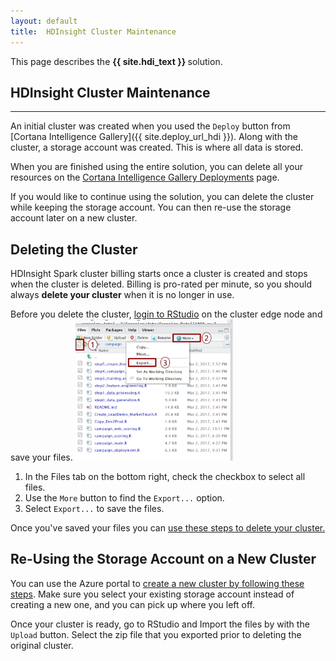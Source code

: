 ```yaml
---
layout: default
title:  HDInsight Cluster Maintenance
---
```

<div class="alert alert-success" role="alert"> This page describes the 
<strong>
{{ site.hdi_text }} 
</strong>
solution.
</div> 

## HDInsight Cluster Maintenance
--------------------------------

An initial cluster was created when you used the `Deploy` button from [Cortana Intelligence Gallery]({{ site.deploy_url_hdi }}). Along with the cluster, a storage account was created.  This is where all data is stored.   

When you are finished using the entire solution, you can delete all your resources on the <a href="https://start.cortanaintelligence.com/Deployments">Cortana Intelligence Gallery Deployments</a>  page. 

If you would like to continue using the solution, you can delete the cluster while  keeping the storage account. You can then re-use the storage account later on a new cluster. 

## Deleting the Cluster

HDInsight Spark cluster billing starts once a cluster is created and stops when the cluster is deleted. Billing is pro-rated per minute, so you should always <strong>delete your cluster</strong> when it is no longer in use.


Before you delete the cluster, <a href="Typical.html#rstudiologin?path=hdi">login to RStudio</a> on the cluster edge node and save your files. 
<img src="images/rstudio_export.png" width="50%" />
<ol>
<li>
In the Files tab on the bottom right, check the checkbox to select all files.
</li>
<li>
Use the <code>More</code> button to find the <code>Export...</code> option.
</li>
<li>
Select <code>Export...</code> to save the files.
</li>
</ol>

Once you've saved your files you can [use these steps to delete your cluster.](https://docs.microsoft.com/en-us/azure/hdinsight/hdinsight-delete-cluster)


## Re-Using the Storage Account on a New Cluster

You can use the Azure portal to  [create a new cluster by following these steps](https://docs.microsoft.com/en-us/azure/hdinsight/hdinsight-hadoop-r-server-get-started).  Make sure you select your existing storage account instead of creating a new one, and you can pick up where you left off.

Once your cluster is ready, go to RStudio and Import the files by with the <code>Upload</code> button.  Select the zip file that you exported prior to deleting the original cluster.

